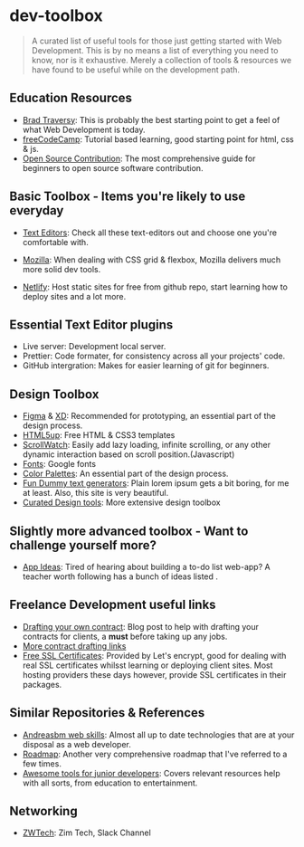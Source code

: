 # dev-toolbox
> A curated list of useful tools for those just getting started with Web Development.  This is by no means a list of everything you need to know, nor is it exhaustive. Merely a collection of tools &amp; resources we have found to be useful while on the development path.

## Education Resources
- [Brad Traversy](https://www.traversymedia.com/): This is probably the best starting point to get a feel of what Web Development is today.
- [freeCodeCamp](https://www.freecodecamp.org/learn/): Tutorial based learning, good starting point for html, css & js.
- [Open Source Contribution](https://github.com/freeCodeCamp/how-to-contribute-to-open-source): The most comprehensive guide for beginners to open source software contribution.

## Basic Toolbox - Items you're likely to use everyday
- [Text Editors](https://www.techradar.com/best/best-text-editors): Check all these text-editors out and choose one you're comfortable with.

- [Mozilla](https://www.mozilla.org/en-US/firefox/new/): When dealing with CSS grid & flexbox, Mozilla delivers much more solid dev tools.
- [Netlify](https://www.netlify.com/): Host static sites for free from github repo, start learning how to deploy sites and a lot more.

## Essential Text Editor plugins
- Live server: Development local server.
- Prettier: Code formater, for consistency across all your projects' code.
- GitHub intergration: Makes for easier learning of git for beginners.

## Design Toolbox 
-  [Figma](https://www.figma.com/downloads/) & [XD](https://www.adobe.com/products/xd.html): Recommended for prototyping, an essential part of the design process. 
- [HTML5up](https://html5up.net/): Free HTML & CSS3 templates
- [ScrollWatch](https://edull24.github.io/ScrollWatch/0): Easily add lazy loading, infinite scrolling, or any other dynamic interaction based on scroll position.(Javascript)
- [Fonts](https://fonts.google.com/): Google fonts
- [Color Palettes](https://www.designbombs.com/best-online-color-palette-generators/): An essential part of the design process. 
- [Fun Dummy text generators](https://loremipsum.io/ultimate-list-of-lorem-ipsum-generators/): Plain lorem ipsum gets a bit boring, for me at least. Also, this site is very beautiful.
- [Curated Design tools](https://github.com/kudapara/curated-design-tools): More extensive design toolbox 


## Slightly more advanced toolbox - Want to challenge yourself more?
- [App Ideas](https://flaviocopes.com/sample-app-ideas/): Tired of hearing about building a to-do list web-app? A teacher worth following has a bunch of ideas listed .



## Freelance Development useful links
- [Drafting your own contract](https://www.smashingmagazine.com/2009/10/freelance-contracts-dos-and-donts): Blog post to help with drafting your contracts for clients, a **must** before taking up any jobs. 
- [More contract drafting links](https://www.smashingmagazine.com/2013/04/legal-guide-contract-samples-for-designers/)
- [Free SSL Certificates](https://letsencrypt.org/): Provided by Let's encrypt, good for dealing with real SSL certificates whilsst learning or deploying client sites. Most hosting providers these days however, provide SSL certificates in their packages.

## Similar Repositories & References
- [Andreasbm web skills](https://andreasbm.github.io/web-skills/): Almost all up to date technologies that are at your disposal as a web developer.
- [Roadmap](https://roadmap.sh/): Another very comprehensive roadmap that I've referred to a few times.
- [Awesome tools for junior developers](): Covers relevant resources help with all sorts, from education to entertainment. 

## Networking
- [ZWTech](https://join.slack.com/t/zwtech-community/shared_invite/zt-d9zb5gtg-2sV4pItLTep3CdpCAWYLeQ): Zim Tech, Slack Channel
